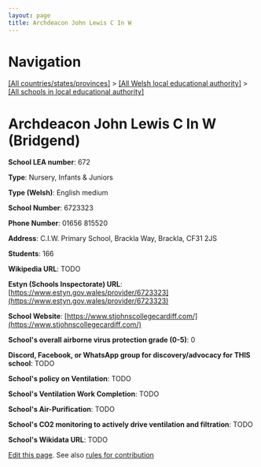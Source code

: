 ```yaml
---
layout: page
title: Archdeacon John Lewis C In W
---
```

# Navigation

[[All countries/states/provinces]](../../..) > [[All Welsh local educational authority]](../..) > [[All schools in local educational authority]](..)

# Archdeacon John Lewis C In W (Bridgend)

**School LEA number**: 672

**Type**: Nursery, Infants & Juniors

**Type (Welsh)**: English medium

**School Number**: 6723323

**Phone Number**: 01656 815520

**Address**: C.I.W. Primary School, Brackla Way, Brackla, CF31 2JS

**Students**: 166

**Wikipedia URL**: TODO

**Estyn (Schools Inspectorate) URL**: [https://www.estyn.gov.wales/provider/6723323](https://www.estyn.gov.wales/provider/6723323)

**School Website**: [https://www.stjohnscollegecardiff.com/](https://www.stjohnscollegecardiff.com/)

**School's overall airborne virus protection grade (0-5)**: 0

**Discord, Facebook, or WhatsApp group for discovery/advocacy for THIS school**: TODO

**School's policy on Ventilation**: TODO

**School's Ventilation Work Completion**: TODO

**School's Air-Purification**: TODO

**School's CO2 monitoring to actively drive ventilation and filtration**: TODO

**School's Wikidata URL**: TODO




[Edit this page](https://github.com/VentilationProject/Wales/edit/prif/./Bridgend/Archdeacon_John_Lewis_C_In_W.md). See also [rules for contribution](../../../contribution-rules/)